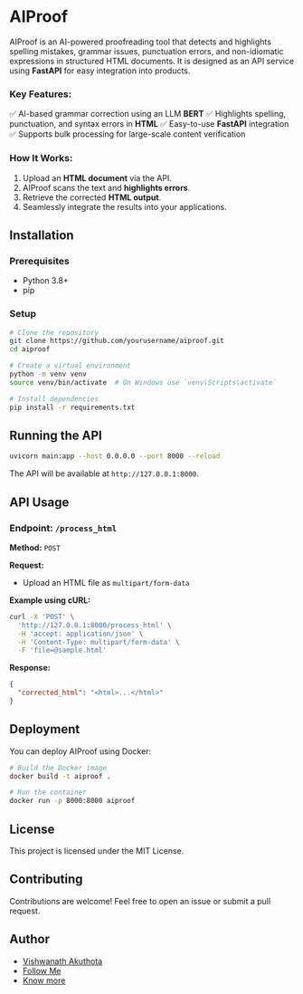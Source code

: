 # AIProof

AIProof is an AI-powered proofreading tool that detects and highlights spelling mistakes, grammar issues, punctuation errors, and non-idiomatic expressions in structured HTML documents. It is designed as an API service using **FastAPI** for easy integration into products.

### Key Features:
✅ AI-based grammar correction using an LLM **BERT**
✅ Highlights spelling, punctuation, and syntax errors in **HTML**
✅ Easy-to-use **FastAPI** integration
✅ Supports bulk processing for large-scale content verification

### How It Works:
1. Upload an **HTML document** via the API.
2. AIProof scans the text and **highlights errors**.
3. Retrieve the corrected **HTML output**.
4. Seamlessly integrate the results into your applications.

## Installation

### Prerequisites
- Python 3.8+
- pip

### Setup
```sh
# Clone the repository
git clone https://github.com/yourusername/aiproof.git
cd aiproof

# Create a virtual environment
python -m venv venv
source venv/bin/activate  # On Windows use `venv\Scripts\activate`

# Install dependencies
pip install -r requirements.txt
```

## Running the API
```sh
uvicorn main:app --host 0.0.0.0 --port 8000 --reload
```
The API will be available at `http://127.0.0.1:8000`.

## API Usage
### Endpoint: `/process_html`
**Method:** `POST`

**Request:**
- Upload an HTML file as `multipart/form-data`

**Example using cURL:**
```sh
curl -X 'POST' \
  'http://127.0.0.1:8000/process_html' \
  -H 'accept: application/json' \
  -H 'Content-Type: multipart/form-data' \
  -F 'file=@sample.html'
```

**Response:**
```json
{
  "corrected_html": "<html>...</html>"
}
```

## Deployment
You can deploy AIProof using Docker:
```sh
# Build the Docker image
docker build -t aiproof .

# Run the container
docker run -p 8000:8000 aiproof
```

## License
This project is licensed under the MIT License.

## Contributing
Contributions are welcome! Feel free to open an issue or submit a pull request.

## Author
- [Vishwanath Akuthota](https://www.github.com/vishwanathakuthota)
- [Follow Me](https://www.drpinnacle.com/)
- [Know more](https://techoptima.ai/about/Vishwanath%20Akuthota)
